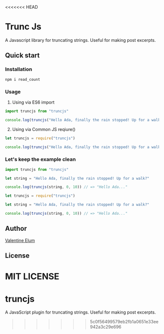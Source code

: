 <<<<<<< HEAD
# Trunc Js

A Javascript library for truncating strings. Useful for making post excerpts.

## Quick start

### Installation

```shell
npm i read_count
```

### Usage

1. Using via ES6 import

```javascript
import truncjs from "truncjs"

console.log(truncjs("Hello Ada, finally the rain stopped! Up for a walk?", 0, 10)) // => "Hello Ada..."
```

2. Using via Common JS reqiure()

```javascript
let truncjs = require("truncjs")

console.log(truncjs("Hello Ada, finally the rain stopped! Up for a walk?", 0, 10)) // => "Hello Ada..."
```

### Let's keep the example clean

```javascript
import truncjs from "truncjs"

let string = "Hello Ada, finally the rain stopped! Up for a walk?"

console.log(truncjs(string, 0, 10)) // => "Hello Ada..."
```

```javascript
let truncjs = require("truncjs")

let string = "Hello Ada, finally the rain stopped! Up for a walk?"

console.log(truncjs(string, 0, 10)) // => "Hello Ada..."
```

## Author

[Valentine Elum](https://twitter.com/vahlcode)

## License

MIT LICENSE
=======
# truncjs
A JavaScript plugin for truncating strings. Useful for making post excerpts.
>>>>>>> 5c0f56499579eb2fb1a0651e33ee942a3c29e696
